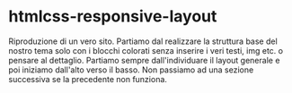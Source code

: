 # htmlcss-responsive-layout
Riproduzione di un vero sito. Partiamo dal realizzare la struttura base del nostro tema solo con i blocchi colorati senza inserire i veri testi, img etc. o pensare al dettaglio. Partiamo sempre dall'individuare il layout generale e poi iniziamo dall'alto verso il basso. Non passiamo ad una sezione successiva se la precedente non funziona.
